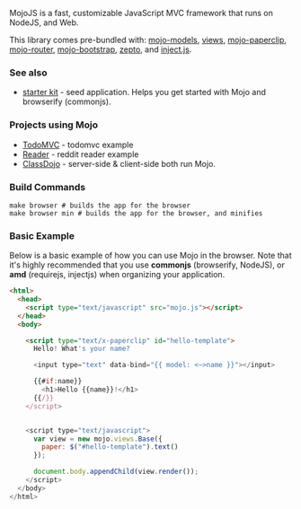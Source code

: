 MojoJS is a fast, customizable JavaScript MVC framework that runs on NodeJS, and Web. 

This library comes pre-bundled with: 
[mojo-models](/mojo-js/mojo-models), [views](/mojo-js/mojo-views), [mojo-paperclip](/mojo-js/paperclip.js),
[mojo-router](/mojo-js/mojo-router.js), [mojo-bootstrap](/mojo-js/mojo-bootstrap), [zepto](http://zeptojs.com/), and [inject.js](http://www.injectjs.com/).

### See also

- [starter kit](https://github.com/mojo-js/mojo-starter) - seed application. Helps you get started with Mojo and browserify (commonjs).

### Projects using Mojo

- [TodoMVC](https://github.com/mojo-js/mojo-todomvc-example) - todomvc example
- [Reader](https://github.com/mojo-js/mojo-reader-example/tree/workflow) - reddit reader example
- [ClassDojo](https://www.classdojo.com/) - server-side & client-side both run Mojo.


### Build Commands

```
make browser # builds the app for the browser
make browser min # builds the app for the browser, and minifies
```


### Basic Example

Below is a basic example of how you can use Mojo in the browser. Note that it's highly recommended that you
use **commonjs** (browserify, NodeJS), or **amd** (requirejs, injectjs) when organizing your application. 

```html
<html>
  <head>
    <script type="text/javascript" src="mojo.js"></script>
  </head>
  <body>

    <script type="text/x-paperclip" id="hello-template">
      Hello! What's your name?

      <input type="text" data-bind="{{ model: <~>name }}"></input>

      {{#if:name}}
        <h1>Hello {{name}}!</h1>
      {{/}}
    </script>


    <script type="text/javascript">
      var view = new mojo.views.Base({
        paper: $("#hello-template").text()
      });

      document.body.appendChild(view.render());
    </script>
  </body>
</html>
```
